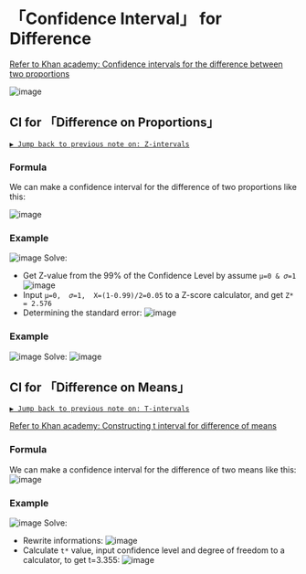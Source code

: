 # 「Confidence Interval」 for Difference

[Refer to Khan academy: Confidence intervals for the difference between two proportions](https://www.khanacademy.org/math/ap-statistics/two-sample-inference/modal/v/confidence-intervals-for-the-difference-between-two-proportions)

![image](https://user-images.githubusercontent.com/14041622/45416940-9a5d3100-b6b3-11e8-8418-8994021d07a9.png)

## CI for 「Difference on Proportions」

[`▶ Jump back to previous note on: Z-intervals`](https://github.com/solomonxie/solomonxie.github.io/issues/50#issuecomment-418641425)


### Formula

We can make a confidence interval for the difference of two proportions like this:

![image](https://user-images.githubusercontent.com/14041622/45417192-2e2efd00-b6b4-11e8-9b74-cb74c8742f64.png)

### Example
![image](https://user-images.githubusercontent.com/14041622/45417139-0f306b00-b6b4-11e8-99e0-dc4ff136de9c.png)
Solve:
- Get Z-value from the 99% of the Confidence Level by assume `μ=0 & 𝜎=1`
![image](https://user-images.githubusercontent.com/14041622/45417585-1ad06180-b6b5-11e8-94a2-beaf8e6c4da6.png)
- Input `μ=0,  𝜎=1,  X=(1-0.99)/2=0.05` to a Z-score calculator, and get `Z* = 2.576`
- Determining the standard error:
![image](https://user-images.githubusercontent.com/14041622/45417632-3471a900-b6b5-11e8-9e53-3d23647c29f6.png)


### Example
![image](https://user-images.githubusercontent.com/14041622/45433018-d907e100-b6dd-11e8-90ca-7951e87094e9.png)
Solve:
![image](https://user-images.githubusercontent.com/14041622/45433059-f6d54600-b6dd-11e8-8ac5-39ee55195c04.png)


## CI for 「Difference on Means」

[`▶ Jump back to previous note on: T-intervals`](https://github.com/solomonxie/solomonxie.github.io/issues/50#issuecomment-418987783)

[Refer to Khan academy: Constructing t interval for difference of means](https://www.khanacademy.org/math/ap-statistics/two-sample-inference/modal/v/constructing-t-interval-for-difference-of-means)

### Formula
We can make a confidence interval for the difference of two means like this:
![image](https://user-images.githubusercontent.com/14041622/45535124-fe0c6900-b82f-11e8-933a-fcc47417a7d9.png)



### Example
![image](https://user-images.githubusercontent.com/14041622/45534959-63ac2580-b82f-11e8-8086-19a95b106ad0.png)
Solve:
- Rewrite informations:
![image](https://user-images.githubusercontent.com/14041622/45535236-5fccd300-b830-11e8-8315-41f5a6f5cb97.png)
- Calculate `t*` value, input confidence level and degree of freedom to a calculator, to get t=3.355:
![image](https://user-images.githubusercontent.com/14041622/45535176-2dbb7100-b830-11e8-8b96-a6c8711dac2a.png)

